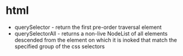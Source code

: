 # html
* querySelector - return the first pre-order traversal element
* querySelectorAll - returns a non-live NodeList of all elements descended from the element on which it is inoked that match the specified group of the css selectors
